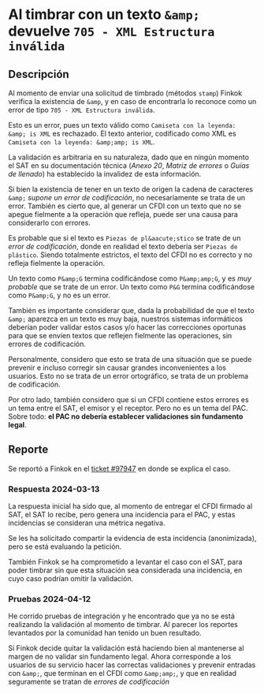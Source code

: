 # Al timbrar con un texto `&amp;` devuelve `705 - XML Estructura inválida`

## Descripción

Al momento de enviar una solicitud de timbrado (métodos `stamp`) Finkok verifica la existencia de `&amp`,
y en caso de encontrarla lo reconoce como un error de tipo `705 - XML Estructura inválida`.

Esto es un error, pues un texto válido como `Camiseta con la leyenda: &amp; is XML` es rechazado.
El texto anterior, codificado como XML es `Camiseta con la leyenda: &amp;amp; is XML`.

La validación es arbitraria en su naturaleza, dado que en ningún momento el SAT en su documentación técnica
(*Anexo 20*, *Matriz de errores* o *Guías de llenado*) ha establecido la invalidez de esta información.

Si bien la existencia de tener en un texto de origen la cadena de caracteres `&amp;` *supone un error de codificación*,
no necesariamente se trata de un error. También es cierto que, al generar un CFDI con un texto que no se apegue
fielmente a la operación que refleja, puede ser una causa para considerarlo con errores.

Es probable que si el texto es `Piezas de pl&aacute;stico` se trate de un *error de codificación*,
donde en realidad el texto debería ser `Piezas de plástico`.
Siendo totalmente estrictos, el texto del CFDI no es correcto y no refleja fielmente la operación.

Un texto como `P&amp;G` termina codificándose como `P&amp;amp;G`, y es *muy probable* que se trate de un error.
Un texto como `P&G` termina codificándose como `P&amp;G`, y no es un error.

También es importante considerar que, dada la probabilidad de que el texto `&amp;` aparezca en un texto es muy baja,
nuestros sistemas informáticos deberían poder validar estos casos y/o hacer las correcciones oportunas para que
se envíen textos que reflejen fielmente las operaciones, sin errores de codificación.

Personalmente, considero que esto se trata de una situación que se puede prevenir e incluso corregir sin causar grandes
inconvenientes a los usuarios. Esto no se trata de un error ortográfico, se trata de un problema de codificación.

Por otro lado, también considero que si un CFDI contiene estos errores es un tema entre el SAT, el emisor y el receptor.
Pero no es un tema del PAC. Sobre todo: **el PAC no debería establecer validaciones sin fundamento legal**.

## Reporte

Se reportó a Finkok en el [ticket #97947](https://support.finkok.com/support/tickets/97947) en donde se explica el caso.

### Respuesta 2024-03-13

La respuesta inicial ha sido que, al momento de entregar el CFDI firmado al SAT, el SAT lo recibe,
pero genera una incidencia para el PAC, y estas incidencias se consideran una métrica negativa.

Se les ha solicitado compartir la evidencia de esta incidencia (anonimizada), pero se está evaluando la petición.

También Finkok se ha comprometido a levantar el caso con el SAT, para poder timbrar sin que esta situación sea
considerada una incidencia, en cuyo caso podrían omitir la validación.

### Pruebas 2024-04-12

He corrido pruebas de integración y he encontrado que ya no se está realizando la validación al momento de timbrar.
Al parecer los reportes levantados por la comunidad han tenido un buen resultado.

Si Finkok decide quitar la validación está haciendo bien al mantenerse al margen de no validar sin fundamento legal.
Ahora corresponde a los usuarios de su servicio hacer las correctas validaciones y prevenir entradas con `&amp;`,
que terminan en el CFDI como `&amp;amp;`, y que en realidad seguramente se tratan de *errores de codificación*
